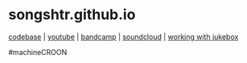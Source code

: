 # songshtr.github.io
<a href="https://github.com/songeater">codebase</a> | 
<a href= "https://www.youtube.com/channel/UCVRpMo19NwYKloFhnw6QzMg">youtube</a> |
<a href="https://songshtr.bandcamp.com/">bandcamp</a> |
<a href="https://soundcloud.com/songshtr/albums">soundcloud</a> |
<a href="jukebox.md">working with jukebox</a>

#machineCROON
